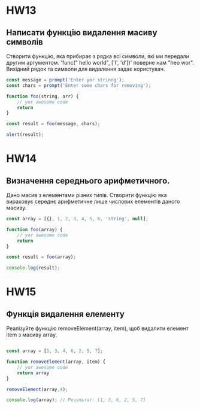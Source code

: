 # HW13

## Написати функцію видалення масиву символів

Створити функцію, яка прибирає з рядка всі символи, які ми передали другим аргументом. 'func(" hello world", ['l', 'd'])' поверне нам "heo wor". Вихідний рядок та символи для видалення задає користувач.

```js
const message = prompt('Enter yor strinng');
const chars = prompt('Enter some chars for removing');

function foo(string, arr) {
    // yor awesome code
    return 
}

const result = foo(message, chars);

alert(result);
```

# HW14

## Визначення середнього арифметичного.

Дано масив з елементами різних типів. Створити функцію яка вираховує середнє арифметичне лише числових елементів даного масиву.

```js
const array = [{}, 1, 2, 3, 4, 5, 6, 'string', null];

function foo(array) {
    // yor awesome code
    return
}

const result = foo(array);

console.log(result);
```

# HW15

## Функція видалення елементу

Реалізуйте функцію removeElement(array, item), щоб видалити елемент item з масиву array.

```js

const array = [1, 3, 4, 6, 2, 5, 7];

function removeElement(array, item) {
    // yor awesome code
    return array
}

removeElement(array,4);

console.log(array); // Результат: [1, 3, 6, 2, 5, 7]
```




